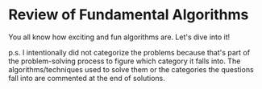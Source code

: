 # Review of Fundamental Algorithms

You all know how exciting and fun algorithms are. Let's dive into it! <br/>

p.s. I intentionally did not categorize the problems because that's part of the problem-solving process to figure which category it falls into. The algorithms/techniques used to solve them or the categories the questions fall into are commented at the end of solutions.  